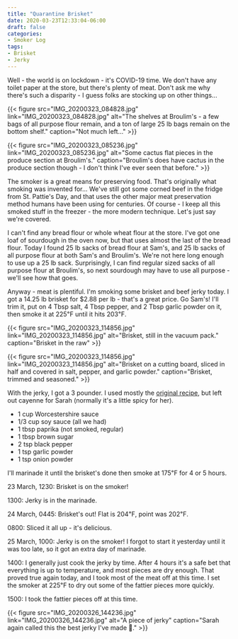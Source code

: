 ```yaml
---
title: "Quarantine Brisket"
date: 2020-03-23T12:33:04-06:00
draft: false
categories:
- Smoker Log
tags:
- Brisket
- Jerky
---
```


Well - the world is on lockdown - it's COVID-19 time.  We don't have any toilet paper at the store, but there's plenty of meat.  Don't ask me why there's such a disparity - I guess folks are stocking up on other things...

{{< figure src="IMG_20200323_084828.jpg" link="IMG_20200323_084828.jpg" alt="The shelves at Broulim's - a few bags of all purpose flour remain, and a ton of large 25 lb bags remain on the bottom shelf." caption="Not much left..." >}}

{{< figure src="IMG_20200323_085236.jpg" link="IMG_20200323_085236.jpg" alt="Some cactus flat pieces in the produce section at Broulim's." caption="Broulim's does have cactus in the produce section though - I don't think I've ever seen that before." >}}

The smoker is a great means for preserving food.  That's originally what smoking was invented for...  We've still got some corned beef in the fridge from St. Pattie's Day, and that uses the other major meat preservation method humans have been using for centuries.  Of course - I keep all this smoked stuff in the freezer - the more modern technique.  Let's just say we're covered.


I can't find any bread flour or whole wheat flour at the store.  I've got one loaf of sourdough in the oven now, but that uses almost the last of the bread flour.  Today I found 25 lb sacks of bread flour at Sam's, and 25 lb sacks of all purpose flour at both Sam's and Broulim's.  We're not here long enough to use up a 25 lb sack.  Surprisingly, I can find regular sized sacks of all purpose flour at Broulim's, so next sourdough may have to use all purpose - we'll see how that goes.

Anyway - meat is plentiful.  I'm smoking some brisket and beef jerky today.  I got a 14.25 lb brisket for $2.88 per lb - that's a great price.  Go Sam's!  I'll trim it, put on 4 Tbsp salt, 4 Tbsp pepper, and 2 Tbsp garlic powder on it, then smoke it at 225℉ until it hits 203℉.

{{< figure src="IMG_20200323_114856.jpg" link="IMG_20200323_114856.jpg" alt="Brisket, still in the vacuum pack." caption="Brisket in the raw" >}}

{{< figure src="IMG_20200323_114856.jpg" link="IMG_20200323_114856.jpg" alt="Brisket on a cutting board, sliced in half and covered in salt, pepper, and garlic powder." caption="Brisket, trimmed and seasoned." >}}

With the jerky, I got a 3 pounder.  I used mostly the [original recipe](https://www.foxvalleyfoodie.com/homemade-beef-jerky), but left out cayenne for Sarah (normally it's a little spicy for her).

* 1 cup Worcestershire sauce
* 1/3 cup soy sauce (all we had)
* 1 tbsp paprika (not smoked, regular)
* 1 tbsp brown sugar
* 2 tsp black pepper
* 1 tsp garlic powder
* 1 tsp onion powder

I'll marinade it until the brisket's done then smoke at 175℉ for 4 or 5 hours.

23 March, 1230: Brisket is on the smoker!

1300: Jerky is in the marinade.

24 March, 0445: Brisket's out!  Flat is 204℉, point was 202℉.

0800: Sliced it all up - it's delicious.

25 March, 1000: Jerky is on the smoker!  I forgot to start it yesterday until it was too late, so it got an extra day of marinade.

1400: I generally just cook the jerky by time.  After 4 hours it's a safe bet that everything is up to temperature, and most pieces are dry enough.  That proved true again today, and I took most of the meat off at this time.  I set the smoker at 225℉ to dry out some of the fattier pieces more quickly.

1500: I took the fattier pieces off at this time.

{{< figure src="IMG_20200326_144236.jpg" link="IMG_20200326_144236.jpg" alt="A piece of jerky" caption="Sarah again called this the best jerky I've made 🤣." >}}
